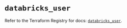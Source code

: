 # `databricks_user`

Refer to the Terraform Registry for docs: [`databricks_user`](https://registry.terraform.io/providers/databricks/databricks/1.36.1/docs/resources/user).
